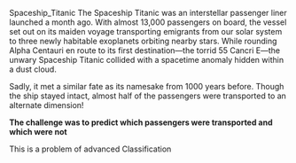 Spaceship_Titanic
The Spaceship Titanic was an interstellar passenger liner launched a month ago. With almost 13,000 passengers on board, the vessel set out on its maiden voyage transporting emigrants from our solar system to three newly habitable exoplanets orbiting nearby stars.  While rounding Alpha Centauri en route to its first destination—the torrid 55 Cancri E—the unwary Spaceship Titanic collided with a spacetime anomaly hidden within a dust cloud. 

Sadly, it met a similar fate as its namesake from 1000 years before. Though the ship stayed intact, almost half of the passengers were transported to an alternate dimension!

**The challenge was to predict which passengers were transported and which were not**

This is a problem of advanced Classification
